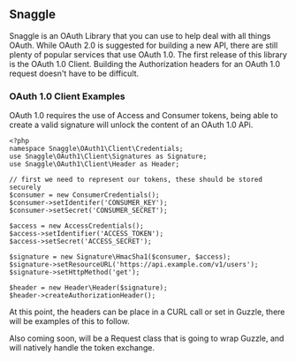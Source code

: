 ## Snaggle

Snaggle is an OAuth Library that you can use to help deal with all things OAuth. While OAuth 2.0 is suggested for building a new API, there are still plenty of popular services that use OAuth 1.0. The first release of this library is the OAuth 1.0 Client. Building the Authorization headers for an OAuth 1.0 request doesn't have to be difficult.

### OAuth 1.0 Client Examples
OAuth 1.0 requires the use of Access and Consumer tokens, being able to create a valid signature will unlock the content of an OAuth 1.0 APi.

```
<?php
namespace Snaggle\OAuth1\Client\Credentials;
use Snaggle\OAuth1\Client\Signatures as Signature;
use Snaggle\OAuth1\Client\Header as Header;

// first we need to represent our tokens, these should be stored securely
$consumer = new ConsumerCredentials();
$consumer->setIdentifer('CONSUMER_KEY');
$consumer->setSecret('CONSUMER_SECRET');

$access = new AccessCredentials();
$access->setIdentifier('ACCESS_TOKEN');
$access->setSecret('ACCESS_SECRET');

$signature = new Signature\HmacSha1($consumer, $access);
$signature->setResourceURL('https://api.example.com/v1/users');
$signature->setHttpMethod('get');

$header = new Header\Header($signature);
$header->createAuthorizationHeader();
```

At this point, the headers can be place in a CURL call or set in Guzzle, there will be examples of this to follow.

Also coming soon, will be a Request class that is going to wrap Guzzle, and will natively handle the token exchange.
